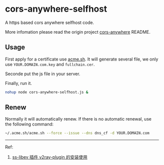 # cors-anywhere-selfhost

A https based cors anywhere selfhost code.

More infomation please read the origin project [cors-anywhere](https://github.com/Rob--W/cors-anywhere) README.

## Usage

First apply for a certificate use [acme.sh](https://github.com/acmesh-official/acme.sh). It will generate several file, we only use `YOUR.DOMAIN.com.key` and `fullchain.cer`.

Seconde put the js file in your server.

Finally, run it.

```bash
nohup node cors-anywhere-selfhost.js &
```

## Renew

Normally it will automatically renew. If there is no automatic renewal, use the following command:

```bash
~/.acme.sh/acme.sh --force --issue --dns dns_cf -d YOUR.DOMAIN.com
```

---

Ref:

1. [ss-libev 插件 v2ray-plugin 的安装使用](https://gist.github.com/shuanghua/c9c448f9bd12ebbfd720b34f4e1dd5c6)
